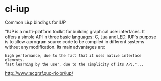 cl-iup
======

Common Lisp bindings for IUP

"IUP is a multi-platform toolkit for building graphical user interfaces. 
It offers a simple API in three basic languages: C, Lua and LED. IUP's purpose is to allow a program source code to be compiled in different systems without any modification. 
Its main advantages are:

    high performance, due to the fact that it uses native interface elements.
    fast learning by the user, due to the simplicity of its API."...


<a href='http://www.tecgraf.puc-rio.br/iup/'> http://www.tecgraf.puc-rio.br/iup/ </a>
